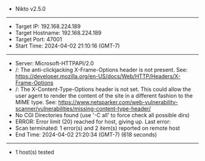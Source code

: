 - Nikto v2.5.0
---------------------------------------------------------------------------
+ Target IP:          192.168.224.189
+ Target Hostname:    192.168.224.189
+ Target Port:        47001
+ Start Time:         2024-04-02 21:10:16 (GMT-7)
---------------------------------------------------------------------------
+ Server: Microsoft-HTTPAPI/2.0
+ /: The anti-clickjacking X-Frame-Options header is not present. See: https://developer.mozilla.org/en-US/docs/Web/HTTP/Headers/X-Frame-Options
+ /: The X-Content-Type-Options header is not set. This could allow the user agent to render the content of the site in a different fashion to the MIME type. See: https://www.netsparker.com/web-vulnerability-scanner/vulnerabilities/missing-content-type-header/
+ No CGI Directories found (use '-C all' to force check all possible dirs)
+ ERROR: Error limit (20) reached for host, giving up. Last error: 
+ Scan terminated: 1 error(s) and 2 item(s) reported on remote host
+ End Time:           2024-04-02 21:20:34 (GMT-7) (618 seconds)
---------------------------------------------------------------------------
+ 1 host(s) tested
